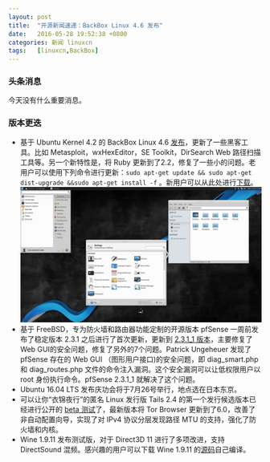 ```yaml
---
layout: post
title:	"开源新闻速递：BackBox Linux 4.6 发布"
date:	2016-05-28 19:52:38 +0800 
categories:	新闻 linuxcn 
tags:	[linuxcn,BackBox]
---
```



### 头条消息


今天没有什么重要消息。


### 版本更迭


* 基于 Ubuntu Kernel 4.2 的 BackBox Linux 4.6 [发布](https://backbox.org/portal/blog/backbox-linux-46-released)，更新了一些黑客工具。比如 Metasploit，wxHexEditor，SE Toolkit，DirSearch Web 路径扫描工具等。另一个新特性是，将 Ruby 更新到了2.2，修复了一些小的问题。老用户可以使用下列命令进行更新：`sudo apt-get update && sudo apt-get dist-upgrade &&sudo apt-get install -f` 。新用户可以从此处进行[下载](http://linux.softpedia.com/get/System/Operating-Systems/Linux-Distributions/Backbox-Linux-64079.shtml#download)。  
![](/Asserts/Images/album/201605/28/195241qc2qniqaq3nc3br3.jpg)
* 基于 FreeBSD，专为防火墙和路由器功能定制的开源版本 pfSense 一周前发布了稳定版本 2.3.1 之后进行了首次更新，更新到 [2.3.1\_1 版本](https://blog.pfsense.org/?p=2068)，主要修复了Web GUI的安全问题，修复了另外的7个问题。Patrick Ungeheuer 发现了pfSense 存在的 Web GUI （图形用户接口)的安全问题，即 diag\_smart.php 和 diag\_routes.php 文件的命令注入漏洞。这个安全漏洞可以让低权限用户以 root 身份执行命令。pfSense 2.3.1\_1 就解决了这个问题。
* Ubuntu 16.04 LTS 发布庆功会将于7月26号举行，地点选在日本东京。
* 可以让你“衣锦夜行”的匿名 Linux 发行版 Tails 2.4 的第一个发行候选版本已经进行公开的 [beta 测试](https://tails.boum.org/news/test_2.4-rc1/index.en.html)了，最新版本将 Tor Browser 更新到了6.0，改善了非自动配置向导，实现了对 IPv4 协议分层发现路径 MTU 的支持，强化了防火墙和内核。
* Wine 1.9.11 发布测试版，对于 Direct3D 11 进行了多项改进，支持 DirectSound 混频。感兴趣的用户可以下载 Wine 1.9.11 的[源码](http://linux.softpedia.com/get/System/Emulators/Wine-148.shtml#download)自己编译。
